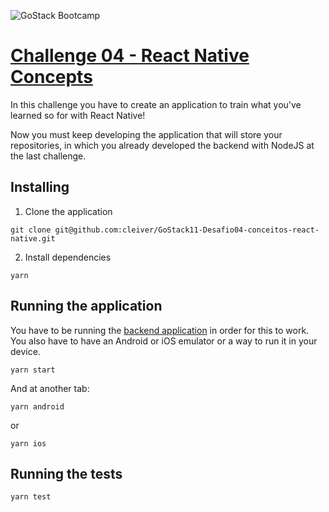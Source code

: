 ![GoStack Bootcamp](https://storage.googleapis.com/golden-wind/bootcamp-gostack/header-desafios.png "GoStack Bootcamp")

# [Challenge 04 - React Native Concepts](https://github.com/Rocketseat/bootcamp-gostack-desafios/tree/master/desafio-conceitos-react-native)

In this challenge you have to create an application to train what you've learned so for with React Native!

Now you must keep developing the application that will store your repositories, in which you already developed the backend with NodeJS at the last challenge.

## Installing
1. Clone the application

```
git clone git@github.com:cleiver/GoStack11-Desafio04-conceitos-react-native.git
```

2. Install dependencies

```
yarn
```

## Running the application

You have to be running the [backend application](https://github.com/cleiver/GoStack11-Desafio02-conceitos-nodejs) in order for this to work. You also have to have an Android or iOS emulator or a way to run it in your device.

```
yarn start
```

And at another tab:

```
yarn android
```

or

```
yarn ios
```

## Running the tests

```
yarn test
```